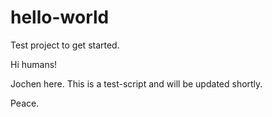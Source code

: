 # hello-world
Test project to get started.

Hi humans!

Jochen here. This is a test-script and will be updated shortly.

Peace.

